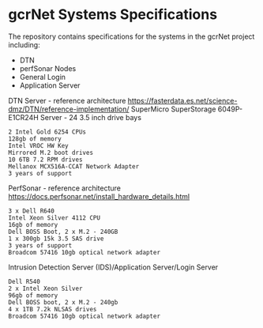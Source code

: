 # gcrNet Systems Specifications

The repository contains specifications for the systems in the gcrNet project including:

* DTN
* perfSonar Nodes
* General Login
* Application Server

DTN Server - reference architecture https://fasterdata.es.net/science-dmz/DTN/reference-implementation/
	SuperMicro SuperStorage 6049P-E1CR24H Server - 24 3.5 inch drive bays

	2 Intel Gold 6254 CPUs
	128gb of memory
	Intel VROC HW Key
	Mirrored M.2 boot drives
	10 6TB 7.2 RPM drives
	Mellanox MCX516A-CCAT Network Adapter
	3 years of support

PerfSonar - reference architecture https://docs.perfsonar.net/install_hardware_details.html

	3 x Dell R640
	Intel Xeon Silver 4112 CPU
	16gb of memory
	Dell BOSS Boot, 2 x M.2 - 240GB
	1 x 300gb 15k 3.5 SAS drive
	3 years of support
	Broadcom 57416 10gb optical network adapter


Intrusion Detection Server (IDS)/Application Server/Login Server

	Dell R540 
	2 x Intel Xeon Silver 
	96gb of memory
	Dell BOSS boot, 2 x M.2 - 240gb
	4 x 1TB 7.2k NLSAS drives
	Broadcom 57416 10gb optical network adapter
	
	
	

	